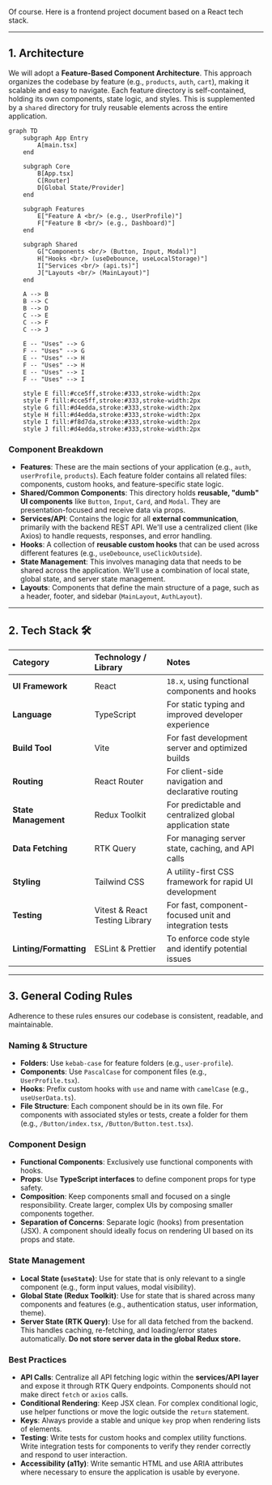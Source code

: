 Of course. Here is a frontend project document based on a React tech stack.

---

## 1\. Architecture

We will adopt a **Feature-Based Component Architecture**. This approach organizes the codebase by feature (e.g., `products`, `auth`, `cart`), making it scalable and easy to navigate. Each feature directory is self-contained, holding its own components, state logic, and styles. This is supplemented by a `shared` directory for truly reusable elements across the entire application.

```mermaid
graph TD
    subgraph App Entry
        A[main.tsx]
    end

    subgraph Core
        B[App.tsx]
        C[Router]
        D[Global State/Provider]
    end

    subgraph Features
        E["Feature A <br/> (e.g., UserProfile)"]
        F["Feature B <br/> (e.g., Dashboard)"]
    end

    subgraph Shared
        G["Components <br/> (Button, Input, Modal)"]
        H["Hooks <br/> (useDebounce, useLocalStorage)"]
        I["Services <br/> (api.ts)"]
        J["Layouts <br/> (MainLayout)"]
    end

    A --> B
    B --> C
    B --> D
    C --> E
    C --> F
    C --> J

    E -- "Uses" --> G
    F -- "Uses" --> G
    E -- "Uses" --> H
    F -- "Uses" --> H
    E -- "Uses" --> I
    F -- "Uses" --> I

    style E fill:#cce5ff,stroke:#333,stroke-width:2px
    style F fill:#cce5ff,stroke:#333,stroke-width:2px
    style G fill:#d4edda,stroke:#333,stroke-width:2px
    style H fill:#d4edda,stroke:#333,stroke-width:2px
    style I fill:#f8d7da,stroke:#333,stroke-width:2px
    style J fill:#d4edda,stroke:#333,stroke-width:2px
```

### Component Breakdown

- **Features**: These are the main sections of your application (e.g., `auth`, `userProfile`, `products`). Each feature folder contains all related files: components, custom hooks, and feature-specific state logic.
- **Shared/Common Components**: This directory holds **reusable, "dumb" UI components** like `Button`, `Input`, `Card`, and `Modal`. They are presentation-focused and receive data via props.
- **Services/API**: Contains the logic for all **external communication**, primarily with the backend REST API. We'll use a centralized client (like Axios) to handle requests, responses, and error handling.
- **Hooks**: A collection of **reusable custom hooks** that can be used across different features (e.g., `useDebounce`, `useClickOutside`).
- **State Management**: This involves managing data that needs to be shared across the application. We'll use a combination of local state, global state, and server state management.
- **Layouts**: Components that define the main structure of a page, such as a header, footer, and sidebar (`MainLayout`, `AuthLayout`).

---

## 2\. Tech Stack 🛠️

| Category               | Technology / Library           | Notes                                                    |
| :--------------------- | :----------------------------- | :------------------------------------------------------- |
| **UI Framework**       | React                          | `18.x`, using functional components and hooks            |
| **Language**           | TypeScript                     | For static typing and improved developer experience      |
| **Build Tool**         | Vite                           | For fast development server and optimized builds         |
| **Routing**            | React Router                   | For client-side navigation and declarative routing       |
| **State Management**   | Redux Toolkit                  | For predictable and centralized global application state |
| **Data Fetching**      | RTK Query                      | For managing server state, caching, and API calls        |
| **Styling**            | Tailwind CSS                   | A utility-first CSS framework for rapid UI development   |
| **Testing**            | Vitest & React Testing Library | For fast, component-focused unit and integration tests   |
| **Linting/Formatting** | ESLint & Prettier              | To enforce code style and identify potential issues      |

---

## 3\. General Coding Rules

Adherence to these rules ensures our codebase is consistent, readable, and maintainable.

### Naming & Structure

- **Folders**: Use `kebab-case` for feature folders (e.g., `user-profile`).
- **Components**: Use `PascalCase` for component files (e.g., `UserProfile.tsx`).
- **Hooks**: Prefix custom hooks with `use` and name with `camelCase` (e.g., `useUserData.ts`).
- **File Structure**: Each component should be in its own file. For components with associated styles or tests, create a folder for them (e.g., `/Button/index.tsx`, `/Button/Button.test.tsx`).

### Component Design

- **Functional Components**: Exclusively use functional components with hooks.
- **Props**: Use **TypeScript interfaces** to define component props for type safety.
- **Composition**: Keep components small and focused on a single responsibility. Create larger, complex UIs by composing smaller components together.
- **Separation of Concerns**: Separate logic (hooks) from presentation (JSX). A component should ideally focus on rendering UI based on its props and state.

### State Management

- **Local State (`useState`)**: Use for state that is only relevant to a single component (e.g., form input values, modal visibility).
- **Global State (Redux Toolkit)**: Use for state that is shared across many components and features (e.g., authentication status, user information, theme).
- **Server State (RTK Query)**: Use for all data fetched from the backend. This handles caching, re-fetching, and loading/error states automatically. **Do not store server data in the global Redux store.**

### Best Practices

- **API Calls**: Centralize all API fetching logic within the **services/API layer** and expose it through RTK Query endpoints. Components should not make direct `fetch` or `axios` calls.
- **Conditional Rendering**: Keep JSX clean. For complex conditional logic, use helper functions or move the logic outside the `return` statement.
- **Keys**: Always provide a stable and unique `key` prop when rendering lists of elements.
- **Testing**: Write tests for custom hooks and complex utility functions. Write integration tests for components to verify they render correctly and respond to user interaction.
- **Accessibility (a11y)**: Write semantic HTML and use ARIA attributes where necessary to ensure the application is usable by everyone.
